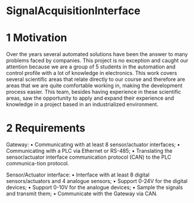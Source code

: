 # SignalAcquisitionInterface

#  1	Motivation
  
  Over the years several automated solutions have been the answer to many problems faced by companies. This project is no exception and caught our attention because we are a group of 5 students in the automation and control profile with a lot of knowledge in electronics.
  This work covers several scientific areas that relate directly to our course and therefore are areas that we are quite comfortable working in, making the development process easier.
  This team, besides having experience in these scientific areas, saw the opportunity to apply and expand their experience and knowledge in a project based in an industrialized environment.

#  2 Requirements

Gateway:
  •	Communicating with at least 8 sensor/actuator interfaces;
  •	Communicating with a PLC via Ethernet or RS-485;
  •	Translating the sensor/actuator interface communication protocol (CAN) to the PLC communica-tion protocol.

Sensor/Actuator interface:
  •	Interface with at least 8 digital sensors/actuators and 4 analogue sensors;
  •	Support 0-24V for the digital devices;
  •	Support 0-10V for the analogue devices;
  •	Sample the signals and transmit them;
  •	Communicate with the Gateway via CAN.
